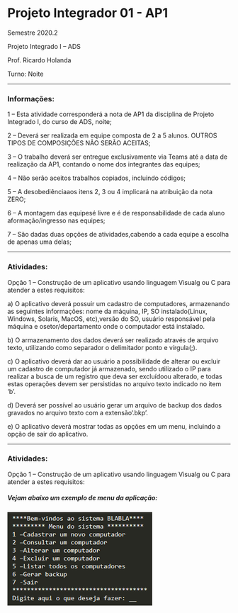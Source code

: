 

# Projeto Integrador 01 - AP1

Semestre 2020.2

Projeto Integrado I – ADS

Prof. Ricardo Holanda

Turno: Noite



------------


### Informações:

1 – Esta atividade corresponderá a nota de AP1 da disciplina de Projeto Integrado I, do curso de ADS, noite;

2 – Deverá ser realizada em equipe composta de 2 a 5 alunos. OUTROS TIPOS DE COMPOSIÇÕES NÃO SERÃO ACEITAS;

3 – O trabalho deverá ser entregue exclusivamente via Teams até a data de realização da AP1, contando o nome dos integrantes das equipes;

4 – Não serão aceitos trabalhos copiados, incluindo códigos;

5 – A desobediênciaaos itens 2, 3 ou 4 implicará na atribuição da nota ZERO;

6 – A montagem das equipesé livre e é de responsabilidade de cada aluno aformação/ingresso nas equipes;

7 – São dadas duas opções de atividades,cabendo a cada equipe a escolha de apenas uma delas;


------------



### Atividades:

Opção 1 – Construção de um aplicativo usando linguagem Visualg ou C para atender a estes requisitos:

a)  O aplicativo deverá possuir um cadastro de computadores, armazenando as seguintes informações: nome da máquina, IP, SO instalado(Linux, Windows, Solaris, MacOS, etc),versão do SO, usuário responsável pela máquina e osetor/departamento onde o computador está instalado.

b) O armazenamento dos dados deverá ser realizado através de arquivo texto, utilizando como separador o delimitador ponto e vírgula(;).

c) O aplicativo deverá dar ao usuário a possibilidade de alterar ou excluir um cadastro de computador já armazenado, sendo utilizado o IP para realizar a busca de um registro que deva ser excluídoou alterado, e todas estas operações devem ser persistidas no arquivo texto indicado no item ‘b’.

d) Deverá ser possível ao usuário gerar um arquivo de backup dos dados gravados no arquivo texto com a extensão‘.bkp’.

e) O aplicativo deverá mostrar todas as opções em um menu, incluindo a opção de sair do aplicativo.




------------



### Atividades:

Opção 1 – Construção de um aplicativo usando linguagem Visualg ou C para atender a estes requisitos:

##### Vejam abaixo um exemplo de menu da aplicação:

![Modelo Menu](https://raw.githubusercontent.com/podilon/cdl-pi-01-ap1/master/img-exemplo.PNG )


